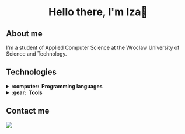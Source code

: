 <h1 align="center"> Hello there, I'm Iza👋</h1>

## About me 
I'm a student of Applied Computer Science at the Wroclaw University of Science and Technology.

## Technologies  
<details>
  <summary><b>:computer: &nbsp;Programming languages</b></summary>
  <br/>
  
![Python](https://img.shields.io/badge/PYTHON-3776AB.svg?&style=flat&logo=python&logoColor=white)&nbsp;
![Kotlin](https://img.shields.io/badge/KOTLIN-7F2EC2.svg?&style=flat&logo=kotlin&logoColor=white)&nbsp;
![Java](https://img.shields.io/badge/JAVA-C42323.svg?&style=flat&logo=java&logoColor=white)&nbsp;
![Cpp](https://img.shields.io/badge/C++-00599C.svg?&style=flat&logo=c%2B%2B&logoColor=white)&nbsp;
![C#](https://img.shields.io/badge/C_SHARP-DD30A6.svg?&style=flat&logo=csharp&logoColor=white)&nbsp;
![JavaScript](https://img.shields.io/badge/JAVA_SCRIPT-F7DF1E.svg?&style=flat&logo=csharp&logoColor=white)&nbsp;

</details>
 
<details>
  <summary><b>:gear: &nbsp;Tools</b></summary>
  <br/>
  
![PyCharm](https://img.shields.io/badge/PYCHARM-EFF910.svg?&style=flat&logo=pycharm&logoColor=black)&nbsp;
![IntelliJ](https://img.shields.io/badge/INTELLIJ-F7346F.svg?&style=flat&logo=intellij-idea)&nbsp;
![VSCode](https://img.shields.io/badge/VSCODE-007ACC.svg?&style=flat&logo=visual-studio-code)&nbsp;
![VisualStudio](https://img.shields.io/badge/VISUAL_STUDIO-5C2D91.svg?&style=flat&logo=visualstudio)&nbsp;
<br>
![AndroidStudio](https://img.shields.io/badge/ANDROID_STUDIO-3DDC84.svg?&style=flat&logo=androidstudio&logoColor=white)&nbsp; 
![Postgres](https://img.shields.io/badge/POSTGRES-%23316192.svg?&style=flat&logo=postgresql&logoColor=white)&nbsp;
![MongoDB](https://img.shields.io/badge/MONGODB-%47A248.svg?&style=flat&logo=mongodb&logoColor=white)&nbsp;
![NodeJS](https://img.shields.io/badge/NODE_JS-5FA04E.svg?&style=flat&logo=csharp&logoColor=white)&nbsp;
![Vue](https://img.shields.io/badge/VUE-4FC08D.svg?&style=flat&logo=git&logoColor=white)&nbsp;
<br>
![Git](https://img.shields.io/badge/GIT-%23F05033.svg?&style=flat&logo=git&logoColor=white)&nbsp;
![GitHub](https://img.shields.io/badge/GITHUB-%23121011.svg?&style=flat&logo=github&logoColor=white)&nbsp;
  
</details>

## Contact me 
<a href="https://www.linkedin.com/in/izabela-kalenik-259a36298"><img src="https://img.shields.io/badge/linkedin-%230077B5.svg?&style=for-the-badge&logo=linkedin&logoColor=white" /></a>&nbsp;
